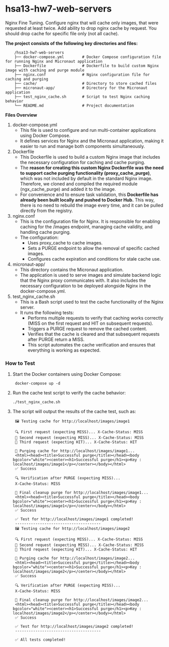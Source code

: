 # hsa13-hw7-web-servers
Nginx Fine Tuning. Configure nginx that will cache only images, that were requested at least twice. Add ability to drop nginx cache by request. You should drop cache for specific file only (not all cache).

**The project consists of the following key directories and files:**

        /hsa13-hw7-web-servers
        ├── docker-compose.yml        # Docker Compose configuration file for running Nginx and Micronaut application
        ├── Dockerfile                # Dockerfile to build custom Nginx image with caching and purge module
        ├── nginx.conf                # Nginx configuration file for caching and purging
        ├── cache/                    # Directory to store cached files
        ├── micronaut-app/            # Directory for the Micronaut application
        ├── test_nginx_cache.sh       # Script to test Nginx caching behavior
        └── README.md                 # Project documentation

**Files Overview**
1. docker-compose.yml
   * This file is used to configure and run multi-container applications using Docker Compose.
   * It defines services for Nginx and the Micronaut application, making it easier to run and manage both components simultaneously.
2. Dockerfile
   * This Dockerfile is used to build a custom Nginx image that includes the necessary configuration for caching and cache purging.
   * The **reason for creating this custom Nginx Dockerfile was the need to support cache purging functionality (proxy_cache_purge)**, which was not included by default in the standard Nginx image. Therefore, we cloned and compiled the required module (ngx_cache_purge) and added it to the image.
   * For convenience and to ensure task validation, this **Dockerfile has already been built locally and pushed to Docker Hub.** This way, there is no need to rebuild the image every time, and it can be pulled directly from the registry.
3. nginx.conf
      * This is the configuration file for Nginx. It is responsible for enabling caching for the /images endpoint, managing cache validity, and handling cache purging.
      * The configuration:
         * Uses proxy_cache to cache images.
         * Sets a PURGE endpoint to allow the removal of specific cached images.
         * Configures cache expiration and conditions for stale cache use.
4. micronaut-app/
   * This directory contains the Micronaut application.
   * The application is used to serve images and simulate backend logic that the Nginx proxy communicates with. It also includes the necessary configuration to be deployed alongside Nginx in the docker-compose.yml.
5. test_nginx_cache.sh
   * This is a Bash script used to test the cache functionality of the Nginx server.
   * It runs the following tests:
     * Performs multiple requests to verify that caching works correctly (MISS on the first request and HIT on subsequent requests).
     * Triggers a PURGE request to remove the cached content.
     * Verifies that the cache is cleared and that subsequent requests after PURGE return a MISS.
     * This script automates the cache verification and ensures that everything is working as expected.

### How to Test
1. Start the Docker containers using Docker Compose:
      
        docker-compose up -d
2. Run the cache test script to verify the cache behavior:

       ./test_nginx_cache.sh
3. The script will output the results of the cache test, such as:

        🖼 Testing cache for http://localhost/images/image1
        
        🔍 First request (expecting MISS)... X-Cache-Status: MISS
        🔄 Second request (expecting MISS)... X-Cache-Status: MISS
        🔄 Third request (expecting HIT)... X-Cache-Status: HIT
        
        🧹 Purging cache for http://localhost/images/image1...
        <html><head><title>Successful purge</title></head><body bgcolor="white"><center><h1>Successful purge</h1><p>Key : localhost/images/image1</p></center></body></html>
        ✅ Success
        
        🔍 Verification after PURGE (expecting MISS)...
        X-Cache-Status: MISS
        
        🧹 Final cleanup purge for http://localhost/images/image1...
        <html><head><title>Successful purge</title></head><body bgcolor="white"><center><h1>Successful purge</h1><p>Key : localhost/images/image1</p></center></body></html>
        ✅ Success

        ✅ Test for http://localhost/images/image1 completed!
        --------------------------------------
        🖼 Testing cache for http://localhost/images/image2
        
        🔍 First request (expecting MISS)... X-Cache-Status: MISS
        🔄 Second request (expecting MISS)... X-Cache-Status: MISS
        🔄 Third request (expecting HIT)... X-Cache-Status: HIT
        
        🧹 Purging cache for http://localhost/images/image2...
        <html><head><title>Successful purge</title></head><body bgcolor="white"><center><h1>Successful purge</h1><p>Key : localhost/images/image2</p></center></body></html>
        ✅ Success
        
        🔍 Verification after PURGE (expecting MISS)...
        X-Cache-Status: MISS
        
        🧹 Final cleanup purge for http://localhost/images/image2...
        <html><head><title>Successful purge</title></head><body bgcolor="white"><center><h1>Successful purge</h1><p>Key : localhost/images/image2</p></center></body></html>
        ✅ Success

        ✅ Test for http://localhost/images/image2 completed!
        --------------------------------------
        
        ✅ All tests completed!

